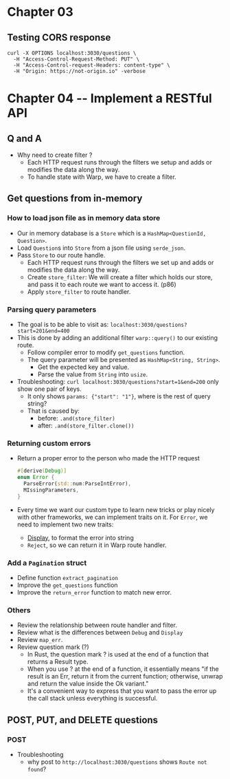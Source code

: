 # Chapter 03

## Testing CORS response

```shell
curl -X OPTIONS localhost:3030/questions \
  -H "Access-Control-Request-Method: PUT" \
  -H "Access-Control-request-Headers: content-type" \
  -H "Origin: https://not-origin.io" -verbose
```

# Chapter 04 -- Implement a RESTful API

## Q and A

- Why need to create filter ?
  - Each HTTP request runs through the filters we setup and adds or modifies the data along the way.
  - To handle state with Warp, we have to create a filter.

## Get questions from in-memory

### How to load json file as in memory data store

- Our in memory database is a `Store` which is a `HashMap<QuestionId, Question>`.
- Load `Question`s into `Store` from a json file using `serde_json`.
- Pass `Store` to our route handle.
  - Each HTTP request runs through the filters we set up and adds or modifies the data along the way.
  - Create `store_filter`: We will create a filter which holds our store, and pass it to each route we want to access it. (p86)
  - Apply `store_filter` to route handler.

### Parsing query parameters

- The goal is to be able to visit as: `localhost:3030/questions?start=201&end=400`
- This is done by adding an additional filter `warp::query()` to our existing route.
  - Follow compiler error to modify `get_questions` function.
  - The query parameter will be presented as `HashMap<String, String>`.
    - Get the expected key and value.
    - Parse the value from `String` into `usize`.
- Troubleshooting: `curl localhost:3030/questions?start=1&end=200` only show one pair of keys.
  - It only shows `params: {"start": "1"}`, where is the rest of query string?
  - That is caused by:
    - before: `.and(store_filter)`
    - after: `.and(store_filter.clone())`

### Returning custom errors

- Return a proper error to the person who made the HTTP request

  ```rust
  #[derive(Debug)]
  enum Error {
    ParseError(std::num:ParseIntError),
    MIssingParameters,
  }
  ```

- Every time we want our custom type to learn new tricks or play nicely with other
  frameworks, we can implement traits on it. For `Error`, we need to implement two new traits:
  - [Display](https://doc.rust-lang.org/std/fmt/trait.Display.html), to format the error into string
  - `Reject`, so we can return it in Warp route handler.

### Add a `Pagination` struct

- Define function `extract_pagination`
- Improve the `get_questions` function
- Improve the `return_error` function to match new error.

### Others

- Review the relationship between route handler and filter.
- Review what is the differences between `Debug` and `Display`
- Review `map_err`.
- Review question mark (?)
  - In Rust, the question mark ? is used at the end of a function that returns a Result type.
  - When you use ? at the end of a function, it essentially means "if the result is an Err, return it from the current function; otherwise, unwrap and return the value inside the Ok variant."
  - It's a convenient way to express that you want to pass the error up the call stack unless everything is successful.

## POST, PUT, and DELETE questions

### POST

- Troubleshooting
  - why post to `http://localhost:3030/questions` shows `Route not found`?
